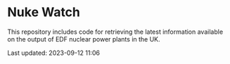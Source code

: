 # Nuke Watch

This repository includes code for retrieving the latest information available on the output of EDF nuclear power plants in the UK.

Last updated: 2023-09-12 11:06